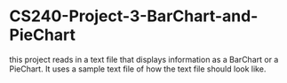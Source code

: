 # CS240-Project-3-BarChart-and-PieChart
this project reads in a text file that displays information as a BarChart or a PieChart. It uses a sample text file of how the text file should look like. 
